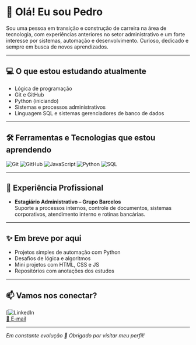# 👋 Olá! Eu sou Pedro

Sou uma pessoa em transição e construção de carreira na área de tecnologia, com experiências anteriores no setor administrativo e um forte interesse por sistemas, automação e desenvolvimento. Curioso, dedicado e sempre em busca de novos aprendizados.

---

## 💻 O que estou estudando atualmente

- Lógica de programação
- Git e GitHub
- Python (iniciando)
- Sistemas e processos administrativos
- Linguagem SQL e sistemas gerenciadores de banco de dados

---

## 🛠️ Ferramentas e Tecnologias que estou aprendendo

![Git](https://img.shields.io/badge/-Git-black?style=flat-square&logo=git)
![GitHub](https://img.shields.io/badge/-GitHub-181717?style=flat-square&logo=github)
![JavaScript](https://img.shields.io/badge/-JavaScript-F7DF1E?style=flat-square&logo=javascript&logoColor=black)
![Python](https://img.shields.io/badge/-Python-3776AB?style=flat-square&logo=python&logoColor=white)
![SQL](https://img.shields.io/badge/-SQL-4479A1?style=flat-square&logo=postgresql&logoColor=white)

---

## 📌 Experiência Profissional

- **Estagiário Administrativo – Grupo Barcelos**  
  Suporte a processos internos, controle de documentos, sistemas corporativos, atendimento interno e rotinas bancárias.
  
---

## ✨ Em breve por aqui

- Projetos simples de automação com Python  
- Desafios de lógica e algoritmos  
- Mini projetos com HTML, CSS e JS
- Repositórios com anotações dos estudos

---

## 📫 Vamos nos conectar?

[![LinkedIn](https://www.linkedin.com/in/pedro-william-santana-71b9ba2b1/)  
[📧 E-mail](pedrowilliamsantana05@gmail.com)

---

*Em constante evolução 🚀 Obrigado por visitar meu perfil!*
